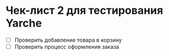 # Чек-лист 2 для тестирования Yarche

- [ ] Проверить добавление товара в корзину
- [ ] Проверить процесс оформления заказа